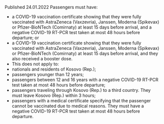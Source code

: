 Published 24.01.2022
Passengers must have:
- a COVID-19 vaccination certificate showing that they were fully vaccinated with AstraZeneca (Vaxzevria), Janssen, Moderna (Spikevax) or Pfizer-BioNTech (Comirnaty) at least 15 days before arrival, and a negative COVID-19 RT-PCR test taken at most 48 hours before departure; or
- a COVID-19 vaccination certificate showing that they were fully vaccinated with AstraZeneca (Vaxzevria), Janssen, Moderna (Spikevax) or Pfizer-BioNTech (Comirnaty) at least 15 days before arrival, and they also received a booster dose.
- This does not apply to:
- nationals and residents of Kosovo (Rep.);
- passengers younger than 12 years;
- passengers between 12 and 16 years with a negative COVID-19 RT-PCR test taken at most 48 hours before departure;
- passengers traveling through Kosovo (Rep.) to a third country. They must leave Kosovo (Rep.) within 3 hours;
- passengers with a medical certificate specifying that the passenger cannot be vaccinated due to medical reasons. They must have a negative COVID-19 RT-PCR test taken at most 48 hours before departure.